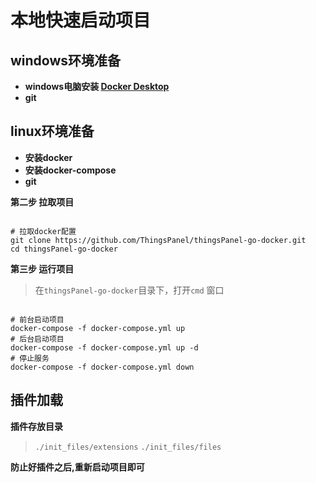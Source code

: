 # 本地快速启动项目

## windows环境准备
- **windows电脑安装 [Docker Desktop](https://www.docker.com/products/docker-desktop)**
- **git**
## linux环境准备
- **安装docker**
- **安装docker-compose**
- **git**

**第二步 拉取项目**

```

# 拉取docker配置
git clone https://github.com/ThingsPanel/thingsPanel-go-docker.git
cd thingsPanel-go-docker
```


**第三步 运行项目**

> 在`thingsPanel-go-docker`目录下，打开`cmd` 窗口

```

# 前台启动项目
docker-compose -f docker-compose.yml up
# 后台启动项目
docker-compose -f docker-compose.yml up -d
# 停止服务
docker-compose -f docker-compose.yml down
```


## 插件加载

**插件存放目录**

> `./init_files/extensions`
> `./init_files/files`

**防止好插件之后,重新启动项目即可**
